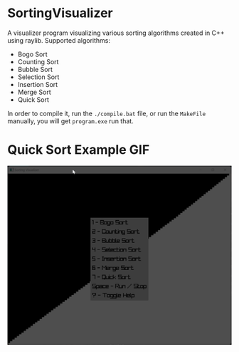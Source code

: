 # SortingVisualizer
A visualizer program visualizing various sorting algorithms created in C++ using raylib.
Supported algorithms:
- Bogo Sort
- Counting Sort
- Bubble Sort
- Selection Sort
- Insertion Sort
- Merge Sort
- Quick Sort
  
In order to compile it, run the `./compile.bat` file, or run the `MakeFile` manually, you will get `program.exe` run that.

# Quick Sort Example GIF
![example](https://github.com/ShiftedFrequency5732/SortingVisualizer/blob/main/example.gif)
